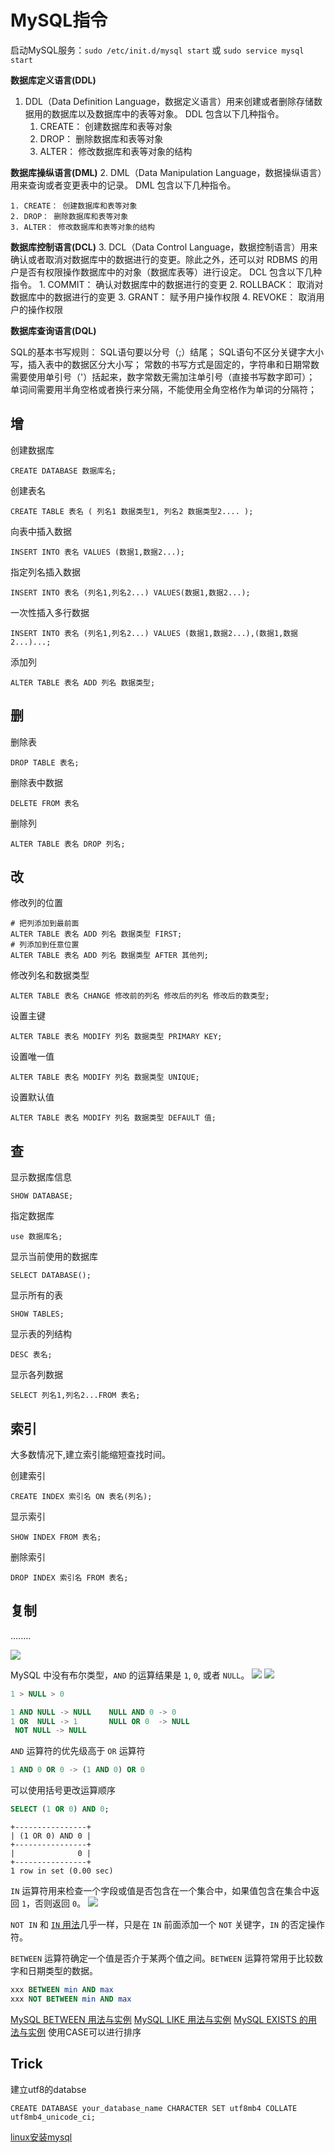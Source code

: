 # MySQL指令

启动MySQL服务：`sudo /etc/init.d/mysql start` 或 `sudo service mysql start`

**数据库定义语言(DDL)**
1. DDL（Data Definition Language，数据定义语言）用来创建或者删除存储数据用的数据库以及数据库中的表等对象。 DDL 包含以下几种指令。
    1. CREATE： 创建数据库和表等对象
    2. DROP： 删除数据库和表等对象
    3. ALTER： 修改数据库和表等对象的结构

**数据库操纵语言(DML)**
2. DML（Data Manipulation Language，数据操纵语言）用来查询或者变更表中的记录。 DML 包含以下几种指令。

    1. CREATE： 创建数据库和表等对象
    2. DROP： 删除数据库和表等对象
    3. ALTER： 修改数据库和表等对象的结构

**数据库控制语言(DCL)**
3. DCL（Data Control Language，数据控制语言）用来确认或者取消对数据库中的数据进行的变更。除此之外，还可以对 RDBMS 的用户是否有权限操作数据库中的对象（数据库表等）进行设定。 DCL 包含以下几种指令。
    1. COMMIT： 确认对数据库中的数据进行的变更
    2. ROLLBACK： 取消对数据库中的数据进行的变更
    3. GRANT： 赋予用户操作权限
    4. REVOKE： 取消用户的操作权限

**数据库查询语言(DQL)**


SQL的基本书写规则：
SQL语句要以分号（;）结尾；
SQL语句不区分关键字大小写，插入表中的数据区分大小写；
常数的书写方式是固定的，字符串和日期常数需要使用单引号（'）括起来，数字常数无需加注单引号（直接书写数字即可）；
单词间需要用半角空格或者换行来分隔，不能使用全角空格作为单词的分隔符；


## 增
创建数据库

```mysql
CREATE DATABASE 数据库名;
```

创建表名

```mysql
CREATE TABLE 表名 ( 列名1 数据类型1, 列名2 数据类型2.... );
```

向表中插入数据

```mysql
INSERT INTO 表名 VALUES (数据1,数据2...);
```

指定列名插入数据

```mysql
INSERT INTO 表名 (列名1,列名2...) VALUES(数据1,数据2...);
```

一次性插入多行数据

```mysql
INSERT INTO 表名 (列名1,列名2...) VALUES (数据1,数据2...),(数据1,数据2...)...;
```

添加列

```mysql
ALTER TABLE 表名 ADD 列名 数据类型;
```



## 删

删除表

```mysql
DROP TABLE 表名;
```

删除表中数据

```mysql
DELETE FROM 表名
```

删除列

```mysql
ALTER TABLE 表名 DROP 列名;
```



## 改

修改列的位置

```mysql
# 把列添加到最前面
ALTER TABLE 表名 ADD 列名 数据类型 FIRST;
# 列添加到任意位置
ALTER TABLE 表名 ADD 列名 数据类型 AFTER 其他列;
```

修改列名和数据类型

```MySQL
ALTER TABLE 表名 CHANGE 修改前的列名 修改后的列名 修改后的数类型;
```


设置主键

```MYSQL
ALTER TABLE 表名 MODIFY 列名 数据类型 PRIMARY KEY;
```

设置唯一值

```mysql
ALTER TABLE 表名 MODIFY 列名 数据类型 UNIQUE;
```

设置默认值

```mysql
ALTER TABLE 表名 MODIFY 列名 数据类型 DEFAULT 值;
```



## 查

显示数据库信息

```mysql
SHOW DATABASE;
```

指定数据库

```mysql
use 数据库名;
```

显示当前使用的数据库

```MYSQL
SELECT DATABASE();
```

显示所有的表

```mysql
SHOW TABLES;
```

显示表的列结构

```mysql
DESC 表名;
```

显示各列数据

```mysql
SELECT 列名1,列名2...FROM 表名;
```


## 索引

大多数情况下,建立索引能缩短查找时间。

创建索引

```MYSQL
CREATE INDEX 索引名 ON 表名(列名);
```

显示索引

```MYSQL
SHOW INDEX FROM 表名;
```

删除索引

```MYSQL
DROP INDEX 索引名 FROM 表名;
```

## 复制

........



![](Picture/Pasted%20image%2020230129213623.png)

MySQL 中没有布尔类型，`AND` 的运算结果是 `1`, `0`, 或者 `NULL`。
![](Picture/Pasted%20image%2020230129215516.png)
![](Picture/Pasted%20image%2020230129215457.png)
```SQL
1 > NULL > 0

1 AND NULL -> NULL    NULL AND 0 -> 0
1 OR  NULL -> 1       NULL OR 0  -> NULL
 NOT NULL -> NULL
```
`AND` 运算符的优先级高于 `OR` 运算符
```SQL
1 AND 0 OR 0 -> (1 AND 0) OR 0
```

可以使用括号更改运算顺序
```SQL
SELECT (1 OR 0) AND 0;
```
```text
+----------------+
| (1 OR 0) AND 0 |
+----------------+
|              0 |
+----------------+
1 row in set (0.00 sec)

```


`IN` 运算符用来检查一个字段或值是否包含在一个集合中，如果值包含在集合中返回 `1`，否则返回 `0`。
![](Picture/Pasted%20image%2020230129221814.png)

`NOT IN` 和 [`IN` 用法](https://www.sjkjc.com/mysql/in/)几乎一样，只是在 `IN` 前面添加一个 `NOT` 关键字，`IN` 的否定操作符。

`BETWEEN` 运算符确定一个值是否介于某两个值之间。`BETWEEN` 运算符常用于比较数字和日期类型的数据。
```SQL
xxx BETWEEN min AND max
xxx NOT BETWEEN min AND max
```
[MySQL BETWEEN 用法与实例](https://www.sjkjc.com/mysql/between/)
[MySQL LIKE 用法与实例](https://www.sjkjc.com/mysql/like/)
[MySQL EXISTS 的用法与实例](https://www.sjkjc.com/mysql/exists/)
使用CASE可以进行排序




## Trick

建立utf8的databse

```mysql
CREATE DATABASE your_database_name CHARACTER SET utf8mb4 COLLATE utf8mb4_unicode_ci;
```

[linux安装mysql](../软件开发/Java/linux安装mysql.md)